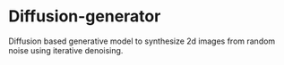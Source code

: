 # Diffusion-generator
Diffusion based generative model to synthesize 2d images from random noise using iterative denoising.
